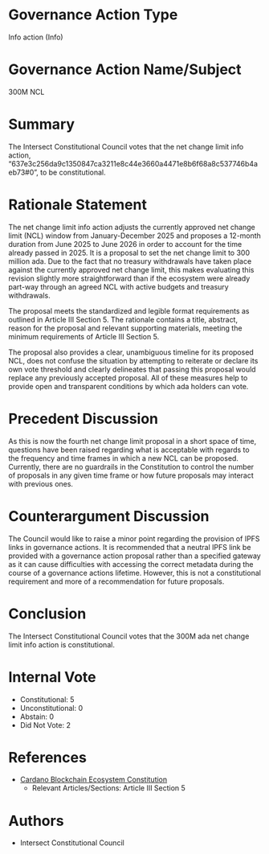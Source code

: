 # Governance Action Type

Info action (Info)

# Governance Action Name/Subject

300M NCL

# Summary

The Intersect Constitutional Council votes that the net change limit info action, “637e3c256da9c1350847ca3211e8c44e3660a4471e8b6f68a8c537746b4aeb73#0”, to be constitutional.

# Rationale Statement

The net change limit info action adjusts the currently approved net change limit (NCL) window from January-December 2025 and proposes a 12-month duration from June 2025 to June 2026 in order to account for the time already passed in 2025. It is a proposal to set the net change limit to 300 million ada. Due to the fact that no treasury withdrawals have taken place against the currently approved net change limit, this makes evaluating this revision slightly more straightforward than if the ecosystem were already part-way through an agreed NCL with active budgets and treasury withdrawals. 



The proposal meets the standardized and legible format requirements as outlined in Article III Section 5. The rationale contains a title, abstract, reason for the proposal and relevant supporting materials, meeting the minimum requirements of Article III Section 5.



The proposal also provides a clear, unambiguous timeline for its proposed NCL, does not confuse the situation by attempting to reiterate or declare its own vote threshold and clearly delineates that passing this proposal would replace any previously accepted proposal. All of these measures help to provide open and transparent conditions by which ada holders can vote.

# Precedent Discussion

As this is now the fourth net change limit proposal in a short space of time, questions have been raised regarding what is acceptable with regards to the frequency and time frames in which a new NCL can be proposed. Currently, there are no guardrails in the Constitution to control the number of proposals in any given time frame or how future proposals may interact with previous ones.

# Counterargument Discussion

The Council would like to raise a minor point regarding the provision of IPFS links in governance actions. It is recommended that a neutral IPFS link be provided with a governance action proposal rather than a specified gateway as it can cause difficulties with accessing the correct metadata during the course of a governance actions lifetime. However, this is not a constitutional requirement and more of a recommendation for future proposals.

# Conclusion

The Intersect Constitutional Council votes that the 300M ada net change limit info action is constitutional.

# Internal Vote

- Constitutional: 5
- Unconstitutional: 0
- Abstain: 0
- Did Not Vote: 2

# References

- [Cardano Blockchain Ecosystem Constitution](ipfs://bafkreiazhhawe7sjwuthcfgl3mmv2swec7sukvclu3oli7qdyz4uhhuvmy)
  - Relevant Articles/Sections: Article III Section 5

# Authors

- Intersect Constitutional Council